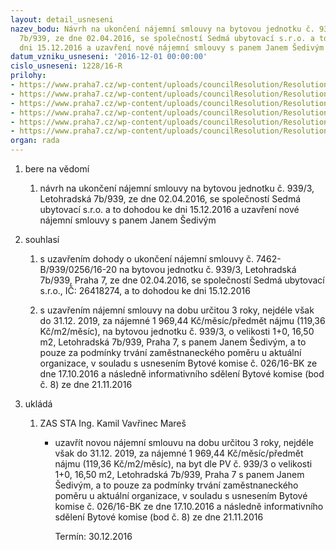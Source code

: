 ```yaml
---
layout: detail_usneseni
nazev_bodu: Návrh na ukončení nájemní smlouvy na bytovou jednotku č. 939/3, Letohradská
  7b/939, ze dne 02.04.2016, se společností Sedmá ubytovací s.r.o. a to dohodou ke
  dni 15.12.2016 a uzavření nové nájemní smlouvy s panem Janem Šedivým
datum_vzniku_usneseni: '2016-12-01 00:00:00'
cislo_usneseni: 1228/16-R
prilohy:
- https://www.praha7.cz/wp-content/uploads/councilResolution/Resolutions/28405/export/00DZ_Sedivy939~141005.docx
- https://www.praha7.cz/wp-content/uploads/councilResolution/Resolutions/28405/export/02_Sedivy939~141004.pdf
- https://www.praha7.cz/wp-content/uploads/councilResolution/Resolutions/28405/export/03_Sedivy939~141003.pdf
- https://www.praha7.cz/wp-content/uploads/councilResolution/Resolutions/28405/export/04_Sedivy939~141001.pdf
- https://www.praha7.cz/wp-content/uploads/councilResolution/Resolutions/28405/export/05_BJ20161201~140999.pdf
- https://www.praha7.cz/wp-content/uploads/councilResolution/Resolutions/28405/export/export~297195.pdf
organ: rada
---
```

<ol id="urzList" class="urzList_view"><li id="" class="urzClass1"><span name="1">bere na vědomí</span><ol class="urzOlClass"><li style="text-align: left;" id="" class="urzClass2"><span><p>návrh na ukončení nájemní smlouvy na bytovou jednotku č. 939/3, Letohradská 7b/939, ze dne 02.04.2016, se společností Sedmá ubytovací s.r.o. a to dohodou ke dni 15.12.2016 a uzavření nové nájemní smlouvy s panem Janem Šedivým</p></span></li></ol></li><li id="" class="urzClass1"><span name="26">souhlasí</span><ol class="urzOlClass"><li style="text-align: left;" id="" class="urzClass2"><span><p>s uzavřením dohody o ukončení nájemní smlouvy č. 7462-B/939/0256/16-20 na bytovou jednotku č. 939/3, Letohradská 7b/939, Praha 7, ze dne 02.04.2016, se společností Sedmá ubytovací s.r.o., IČ: 26418274, a to dohodou ke dni 15.12.2016<br></p></span></li><li style="text-align: left;" id="" class="urzClass2"><span><p>s uzavřením nájemní smlouvy na dobu určitou 3 roky, nejdéle však do 31.12. 2019, za nájemné 1 969,44 Kč/měsíc/předmět nájmu (119,36 Kč/m2/měsíc), na bytovou jednotku č. 939/3, o velikosti 1+0, 16,50 m2, Letohradská 7b/939, Praha 7, s panem Janem Šedivým, a to pouze za podmínky trvání zaměstnaneckého poměru u aktuální organizace, v souladu s usnesením Bytové komise č. 026/16-BK ze dne 17.10.2016 a následně informativního sdělení Bytové komise (bod č. 8) ze dne 21.11.2016</p></span></li></ol></li><li class="urzClass1" id="urzUkoly"><span name="1">ukládá</span><ol class="urzOlClass"><li class="urzClass2"><span><p>ZAS STA Ing. Kamil Vavřinec Mareš</p></span><ul class="urzUlClass"><li class="urzClass3"><span><p>uzavřít novou nájemní smlouvu na dobu určitou 3 roky, nejdéle však do 31.12. 2019, za nájemné 1 969,44 Kč/měsíc/předmět nájmu (119,36 Kč/m2/měsíc), na byt dle PV č. 939/3 o velikosti 1+0, 16,50 m2, Letohradská 7b/939, Praha 7 s panem Janem Šedivým, a to pouze za podmínky trvání zaměstnaneckého poměru u aktuální organizace, v souladu s usnesením Bytové komise č. 026/16-BK ze dne 17.10.2016 a následně informativního sdělení Bytové komise (bod č. 8) ze dne 21.11.2016</p></span><span class="urzUkolTermin">  Termín:&nbsp;30.12.2016</span></li></ul></li></ol></li></ol>